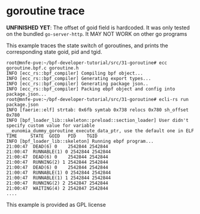 # goroutine trace

**UNFINISHED YET**: The offset of goid field is hardcoded. It was only tested on the bundled `go-server-http`. It MAY NOT WORK on other go programs

This example traces the state switch of goroutines, and prints the corresponding state goid, pid and tgid.

```console
root@mnfe-pve:~/bpf-developer-tutorial/src/31-goroutine# ecc goroutine.bpf.c goroutine.h 
INFO [ecc_rs::bpf_compiler] Compiling bpf object...
INFO [ecc_rs::bpf_compiler] Generating export types...
INFO [ecc_rs::bpf_compiler] Generating package json..
INFO [ecc_rs::bpf_compiler] Packing ebpf object and config into package.json...
root@mnfe-pve:~/bpf-developer-tutorial/src/31-goroutine# ecli-rs run package.json 
INFO [faerie::elf] strtab: 0x6fb symtab 0x738 relocs 0x780 sh_offset 0x780
INFO [bpf_loader_lib::skeleton::preload::section_loader] User didn't specify custom value for variable __eunomia_dummy_goroutine_execute_data_ptr, use the default one in ELF
TIME     STATE  GOID   PID    TGID   
INFO [bpf_loader_lib::skeleton] Running ebpf program...
21:00:47  DEAD(6) 0    2542844 2542844
21:00:47  RUNNABLE(1) 0 2542844 2542844
21:00:47  DEAD(6) 0    2542844 2542844
21:00:47  RUNNING(2) 1 2542844 2542844
21:00:47  DEAD(6) 0    2542844 2542844
21:00:47  RUNNABLE(1) 0 2542844 2542844
21:00:47  RUNNABLE(1) 1 2542844 2542844
21:00:47  RUNNING(2) 2 2542847 2542844
21:00:47  WAITING(4) 2 2542847 2542844
....
```


This example is provided as GPL license
